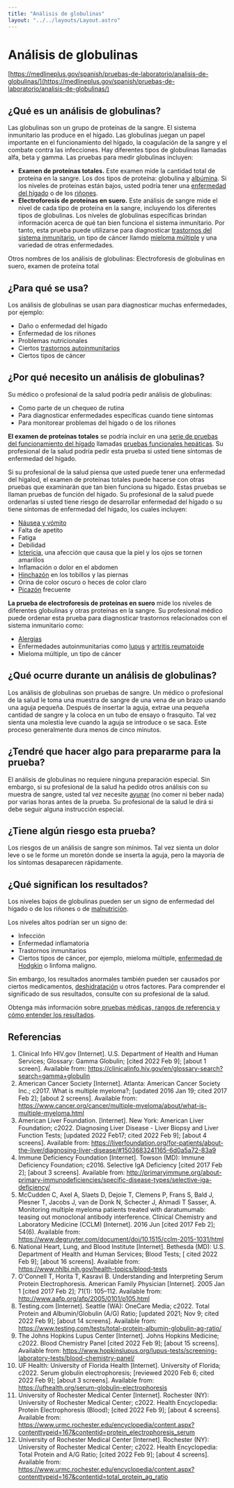 ```yaml
---
title: "Análisis de globulinas"
layout: "../../layouts/Layout.astro"
---
```


# Análisis de globulinas

[https://medlineplus.gov/spanish/pruebas-de-laboratorio/analisis-de-globulinas/](https://medlineplus.gov/spanish/pruebas-de-laboratorio/analisis-de-globulinas/)

<h2>¿Qué es un análisis de globulinas?</h2>
<p>Las globulinas son un grupo de proteínas de la sangre. El sistema inmunitario las produce en el hígado. Las globulinas juegan un papel importante en el funcionamiento del hígado, la coagulación de la sangre y el combate contra las infecciones. Hay diferentes tipos de globulinas llamadas alfa, beta y gamma. Las pruebas para medir globulinas incluyen: </p>
<ul>
<li><strong>Examen de proteínas totales.</strong> Este examen mide la cantidad total de proteína en la sangre. Los dos tipos de proteína: globulina y <a data-pid="665" href="https://medlineplus.gov/spanish/pruebas-de-laboratorio/prueba-de-albumina-en-la-sangre/">albúmina</a>. Si los niveles de proteínas están bajos, usted podría tener una <a data-tid="2009" href="https://medlineplus.gov/spanish/liverdiseases.html">enfermedad del hígado</a> o de los <a data-tid="1989" href="https://medlineplus.gov/spanish/kidneydiseases.html">riñones</a>.</li>
<li><strong>Electroforesis de proteínas en suero.</strong> Este análisis de sangre mide el nivel de cada tipo de proteína en la sangre, incluyendo los diferentes tipos de globulinas. Los niveles de globulinas específicas brindan información acerca de qué tan bien funciona el sistema inmunitario. Por tanto, esta prueba puede utilizarse para diagnosticar <a data-tid="1969" href="https://medlineplus.gov/spanish/immunesystemanddisorders.html">trastornos del sistema inmunitario</a>, un tipo de cáncer llamdo <a data-tid="2040" href="https://medlineplus.gov/spanish/multiplemyeloma.html">mieloma múltiple</a> y una variedad de otras enfermedades.</li>
</ul>
<p>Otros nombres de los análisis de globulinas: Electroforesis de globulinas en suero, examen de proteína total</p><h2>¿Para qué se usa?</h2>
<p>Los análisis de globulinas se usan para diagnosticar muchas enfermedades, por ejemplo:</p>
<ul>
<li>Daño o enfermedad del hígado</li>
<li>Enfermedad de los riñones</li>
<li>Problemas nutricionales</li>
<li>Ciertos <a data-tid="1764" href="https://medlineplus.gov/spanish/autoimmunediseases.html">trastornos autoinmunitarios</a></li>
<li>Ciertos tipos de cáncer</li>
</ul><h2>¿Por qué necesito un análisis de globulinas?</h2>
<p>Su médico o profesional de la salud podría pedir análisis de globulinas:</p>
<ul>
<li>Como parte de un chequeo de rutina </li>
<li>Para diagnosticar enfermedades específicas cuando tiene síntomas</li>
<li>Para monitorear problemas del hígado o de los riñones</li>
</ul>
<p><strong>El examen de proteínas totales</strong> se podría incluir en una <a data-pid="6630" href="https://medlineplus.gov/spanish/pruebas-de-laboratorio/panel-metabolico-completo-pmc/">serie de pruebas del funcionamiento del hígado</a> llamadas <a data-pid="6662" href="https://medlineplus.gov/spanish/pruebas-de-laboratorio/pruebas-funcionales-hepaticas/">pruebas funcionales hepáticas</a>. Su profesional de la salud podría pedir esta prueba si usted tiene síntomas de enfermedad del hígado.</p>
<p>Si su profesional de la salud piensa que usted puede tener una enfermedad del hígalod, el examen de proteínas totales puede hacerse con otras pruebas que examinarán que tan bien funciona su hígado. Estas pruebas se llaman pruebas de función del hígado. Su profesional de la salud puede ordenarlas si usted tiene riesgo de desarrollar enfermedad del hígado o su tiene síntomas de enfermedad del hígado, los cuales incluyen:</p>
<ul>
<li><a data-tid="2048" href="https://medlineplus.gov/spanish/nauseaandvomiting.html">Náusea y vómito</a></li>
<li>Falta de apetito</li>
<li>Fatiga</li>
<li>Debilidad</li>
<li><a data-tid="4453" href="https://medlineplus.gov/spanish/jaundice.html">Ictericia</a>, una afección que causa que la piel y los ojos se tornen amarillos</li>
<li>Inflamación o dolor en el abdomen</li>
<li><a data-tid="1879" href="https://medlineplus.gov/spanish/edema.html">Hinchazón</a> en los tobillos y las piernas</li>
<li>Orina de color oscuro o heces de color claro</li>
<li><a data-tid="3068" href="https://medlineplus.gov/spanish/itching.html">Picazón</a> frecuente</li>
</ul>
<p><strong>La prueba de electroforesis de proteínas en suero</strong> mide los niveles de diferentes globulinas y otras proteínas en la sangre. Su profesional médico puede ordenar esta prueba para diagnosticar trastornos relacionados con el sistema inmunitario como:</p>
<ul>
<li><a data-tid="1734" href="https://medlineplus.gov/spanish/allergy.html">Alergias</a></li>
<li>Enfermedades autoinmunitarias como <a data-tid="2014" href="https://medlineplus.gov/spanish/lupus.html">lupus</a> y <a data-tid="2128" href="https://medlineplus.gov/spanish/rheumatoidarthritis.html">artritis reumatoide</a></li>
<li>Mieloma múltiple, un tipo de cáncer</li>
</ul><h2>¿Qué ocurre durante un análisis de globulinas?</h2>
<p>Los análisis de globulinas son pruebas de sangre. Un médico o profesional de la salud le toma una muestra de sangre de una vena de un brazo usando una aguja pequeña. Después de insertar la aguja, extrae una pequeña cantidad de sangre y la coloca en un tubo de ensayo o frasquito. Tal vez sienta una molestia leve cuando la aguja se introduce o se saca. Este proceso generalmente dura menos de cinco minutos.</p><h2>¿Tendré que hacer algo para prepararme para la prueba?</h2>
<p>El análisis de globulinas no requiere ninguna preparación especial. Sin embargo, si su profesional de la salud ha pedido otros análisis con su muestra de sangre, usted tal vez necesite <a data-pid="859" href="https://medlineplus.gov/spanish/pruebas-de-laboratorio/ayunar-para-una-prueba-de-sangre/">ayunar</a> (no comer ni beber nada) por varias horas antes de la prueba. Su profesional de la salud le dirá si debe seguir alguna instrucción especial.</p><h2>¿Tiene algún riesgo esta prueba?</h2>
<p>Los riesgos de un análisis de sangre son mínimos. Tal vez sienta un dolor leve o se le forme un moretón donde se inserta la aguja, pero la mayoría de los síntomas desaparecen rápidamente.</p><h2>¿Qué significan los resultados?</h2>
<p>Los niveles bajos de globulinas pueden ser un signo de enfermedad del hígado o de los riñones o de <a data-tid="5462" href="https://medlineplus.gov/spanish/malnutrition.html">malnutrición</a>.</p>
<p>Los niveles altos podrían ser un signo de:</p>
<ul>
<li>Infección</li>
<li>Enfermedad inflamatoria</li>
<li>Trastornos inmunitarios</li>
<li>Ciertos tipos de cáncer, por ejemplo, mieloma múltiple, <a data-tid="1960" href="https://medlineplus.gov/spanish/hodgkinlymphoma.html">enfermedad de Hodgkin</a> o linfoma maligno.</li>
</ul>
<p>Sin embargo, los resultados anormales también pueden ser causados por ciertos medicamentos, <a data-tid="6052" href="https://medlineplus.gov/spanish/dehydration.html">deshidratación</a> u otros factores. Para comprender el significado de sus resultados, consulte con su profesional de la salud.</p>
<p>Obtenga más información sobre<a data-pid="807" href="https://medlineplus.gov/spanish/pruebas-de-laboratorio/como-entender-sus-resultados-de-pruebas-de-laboratorio/"> pruebas médicas, rangos de referencia y cómo entender los resultados</a>.</p><h2>Referencias</h2>
<ol>
<li>Clinical Info HIV.gov [Internet]. U.S. Department of Health and Human Services; Glossary: Gamma Globulin; [cited 2022 Feb 9]; [about 1 screen]. Available from: <a href="https://clinicalinfo.hiv.gov/en/glossary-search?search=gamma+globulin" target="bibliowin">https://clinicalinfo.hiv.gov/en/glossary-search?search=gamma+globulin</a></li>
<li>American Cancer Society [Internet]. Atlanta: American Cancer Society Inc.; c2017. What is multiple myeloma?; [updated 2016 Jan 19; cited 2017  Feb 2]; [about 2 screens]. Available from: <a href="https://www.cancer.org/cancer/multiple-myeloma/about/what-is-multiple-myeloma.html " target="bibliowin">https://www.cancer.org/cancer/multiple-myeloma/about/what-is-multiple-myeloma.html </a></li>
<li>American Liver Foundation. [Internet]. New York: American Liver Foundation; c2022. Diagnosing Liver Disease - Liver Biopsy and Liver Function Tests; [updated 2022 Feb17; cited 2022 Feb 9]; [about 4 screens]. Available from: <a href="https://liverfoundation.org/for-patients/about-the-liver/diagnosing-liver-disease/#1503683241165-6d0a5a72-83a9" target="bibliowin">https://liverfoundation.org/for-patients/about-the-liver/diagnosing-liver-disease/#1503683241165-6d0a5a72-83a9</a></li>
<li>Immune Deficiency Foundation [Internet]. Towson (MD): Immune Deficiency Foundation; c2016. Selective IgA Deficiency [cited 2017 Feb 2]; [about 3 screens]. Available from: <a href="http://primaryimmune.org/about-primary-immunodeficiencies/specific-disease-types/selective-iga-deficiency/" target="bibliowin">http://primaryimmune.org/about-primary-immunodeficiencies/specific-disease-types/selective-iga-deficiency/</a></li>
<li>McCudden C, Axel A, Slaets D, Dejoie T, Clemens P, Frans S, Bald J, Plesner T, Jacobs J, van de Donk N, Schecter J, Ahmadi T Sasser, A. Monitoring multiple myeloma patients treated with daratumumab: teasing out monoclonal antibody interference. Clinical Chemistry and Laboratory Medicine (CCLM) [Internet]. 2016 Jun [cited 2017 Feb 2]; 54(6). Available from: <a href="https://www.degruyter.com/document/doi/10.1515/cclm-2015-1031/html" target="bibliowin">https://www.degruyter.com/document/doi/10.1515/cclm-2015-1031/html</a></li>
<li>National Heart, Lung, and Blood Institute [Internet]. Bethesda (MD): U.S. Department of Health and Human Services; Blood Tests; [ cited 2022 Feb 9]; [about 16 screens]. Available from: <a href="https://www.nhlbi.nih.gov/health-topics/blood-tests" target="bibliowin">https://www.nhlbi.nih.gov/health-topics/blood-tests</a></li>
<li>O'Connell T, Horita T, Kasravi B. Understanding and Interpreting Serum Protein Electrophoresis. American Family Physician [Internet]. 2005 Jan 1 [cited 2017 Feb 2]; 71(1): 105–112. Available from: <a href="http://www.aafp.org/afp/2005/0101/p105.html" target="bibliowin">http://www.aafp.org/afp/2005/0101/p105.html</a></li>
<li>Testing.com [Internet]. Seattle (WA): OneCare Media; c2022. Total Protein and Albumin/Globulin (A/G) Ratio; [updated 2021; Nov 9; cited 2022 Feb 9]; [about 14 screens]. Available from: <a href="https://www.testing.com/tests/total-protein-albumin-globulin-ag-ratio/" target="bibliowin">https://www.testing.com/tests/total-protein-albumin-globulin-ag-ratio/</a></li>
<li>The Johns Hopkins Lupus Center [Internet]. Johns Hopkins Medicine; c2022. Blood Chemistry Panel [cited 2022 Feb 9]; [about 15 screens].  Available from: <a href="https://www.hopkinslupus.org/lupus-tests/screening-laboratory-tests/blood-chemistry-panel/" target="bibliowin">https://www.hopkinslupus.org/lupus-tests/screening-laboratory-tests/blood-chemistry-panel/</a></li>
<li>UF Health: University of Florida Health [Internet]. University of Florida; c2022. Serum globulin electrophoresis; [reviewed 2020 Feb 6; cited 2022 Feb 9]; [about 3 screens]. Available from: <a href="https://ufhealth.org/serum-globulin-electrophoresis" target="bibliowin">https://ufhealth.org/serum-globulin-electrophoresis</a></li>
<li>University of Rochester Medical Center [Internet]. Rochester (NY): University of Rochester Medical Center; c2022. Health Encyclopedia: Protein Electrophoresis (Blood); [cited 2022 Feb 9]; [about 4 screens]. Available from: <a href="https://www.urmc.rochester.edu/encyclopedia/content.aspx?contenttypeid=167&amp;contentid=protein_electrophoresis_serum" target="bibliowin">https://www.urmc.rochester.edu/encyclopedia/content.aspx?contenttypeid=167&amp;contentid=protein_electrophoresis_serum</a></li>
<li>University of Rochester Medical Center [Internet]. Rochester (NY): University of Rochester Medical Center; c2022. Health Encyclopedia: Total Protein and A/G Ratio; [cited 2022 Feb 9]; [about 4 screens]. Available from: <a href="https://www.urmc.rochester.edu/encyclopedia/content.aspx?contenttypeid=167&amp;contentid=total_protein_ag_ratio" target="bibliowin">https://www.urmc.rochester.edu/encyclopedia/content.aspx?contenttypeid=167&amp;contentid=total_protein_ag_ratio</a></li>

          
        
